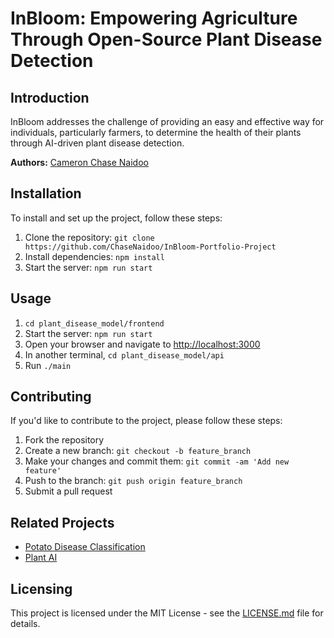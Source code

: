 # InBloom: Empowering Agriculture Through Open-Source Plant Disease Detection

## Introduction
InBloom addresses the challenge of providing an easy and effective way for individuals, particularly farmers, to determine the health of their plants through AI-driven plant disease detection.

**Authors:** [Cameron Chase Naidoo](https://github.com/ChaseNaidoo)

## Installation
To install and set up the project, follow these steps:
1. Clone the repository: `git clone https://github.com/ChaseNaidoo/InBloom-Portfolio-Project`
2. Install dependencies: `npm install`
4. Start the server: `npm run start`

## Usage
1. `cd plant_disease_model/frontend`
2. Start the server: `npm run start`
3. Open your browser and navigate to [http://localhost:3000](http://localhost:3000)
4. In another terminal, `cd plant_disease_model/api`
5. Run `./main`

## Contributing
If you'd like to contribute to the project, please follow these steps:
1. Fork the repository
2. Create a new branch: `git checkout -b feature_branch`
3. Make your changes and commit them: `git commit -am 'Add new feature'`
4. Push to the branch: `git push origin feature_branch`
5. Submit a pull request

## Related Projects
- [Potato Disease Classification](https://github.com/codebasics/potato-disease-classification)
- [Plant AI](https://github.com/soumyajit4419/Plant_AI)

## Licensing
This project is licensed under the MIT License - see the [LICENSE.md](LICENSE.md) file for details.
